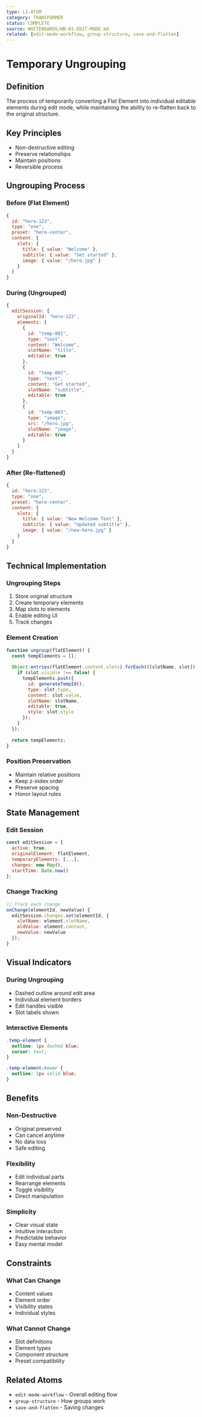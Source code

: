 ```yaml
---
type: L1-ATOM
category: TRANSFORMER
status: COMPLETE
source: WHITEBOARDS/WB-01-EDIT-MODE.md
related: [edit-mode-workflow, group-structure, save-and-flatten]
---
```


# Temporary Ungrouping

## Definition
The process of temporarily converting a Flat Element into individual editable elements during edit mode, while maintaining the ability to re-flatten back to the original structure.

## Key Principles
- Non-destructive editing
- Preserve relationships
- Maintain positions
- Reversible process

## Ungrouping Process

### Before (Flat Element)
```javascript
{
  id: "hero-123",
  type: "one",
  preset: "hero-center",
  content: {
    slots: {
      title: { value: "Welcome" },
      subtitle: { value: "Get started" },
      image: { value: "/hero.jpg" }
    }
  }
}
```

### During (Ungrouped)
```javascript
{
  editSession: {
    originalId: "hero-123",
    elements: [
      {
        id: "temp-001",
        type: "text",
        content: "Welcome",
        slotName: "title",
        editable: true
      },
      {
        id: "temp-002",
        type: "text",
        content: "Get started",
        slotName: "subtitle",
        editable: true
      },
      {
        id: "temp-003",
        type: "image",
        src: "/hero.jpg",
        slotName: "image",
        editable: true
      }
    ]
  }
}
```

### After (Re-flattened)
```javascript
{
  id: "hero-123",
  type: "one",
  preset: "hero-center",
  content: {
    slots: {
      title: { value: "New Welcome Text" },
      subtitle: { value: "Updated subtitle" },
      image: { value: "/new-hero.jpg" }
    }
  }
}
```

## Technical Implementation

### Ungrouping Steps
1. Store original structure
2. Create temporary elements
3. Map slots to elements
4. Enable editing UI
5. Track changes

### Element Creation
```javascript
function ungroup(flatElement) {
  const tempElements = [];
  
  Object.entries(flatElement.content.slots).forEach(([slotName, slot]) => {
    if (slot.visible !== false) {
      tempElements.push({
        id: generateTempId(),
        type: slot.type,
        content: slot.value,
        slotName: slotName,
        editable: true,
        style: slot.style
      });
    }
  });
  
  return tempElements;
}
```

### Position Preservation
- Maintain relative positions
- Keep z-index order
- Preserve spacing
- Honor layout rules

## State Management

### Edit Session
```javascript
const editSession = {
  active: true,
  originalElement: flatElement,
  temporaryElements: [...],
  changes: new Map(),
  startTime: Date.now()
};
```

### Change Tracking
```javascript
// Track each change
onChange(elementId, newValue) {
  editSession.changes.set(elementId, {
    slotName: element.slotName,
    oldValue: element.content,
    newValue: newValue
  });
}
```

## Visual Indicators

### During Ungrouping
- Dashed outline around edit area
- Individual element borders
- Edit handles visible
- Slot labels shown

### Interactive Elements
```css
.temp-element {
  outline: 1px dashed blue;
  cursor: text;
}

.temp-element:hover {
  outline: 2px solid blue;
}
```

## Benefits

### Non-Destructive
- Original preserved
- Can cancel anytime
- No data loss
- Safe editing

### Flexibility
- Edit individual parts
- Rearrange elements
- Toggle visibility
- Direct manipulation

### Simplicity
- Clear visual state
- Intuitive interaction
- Predictable behavior
- Easy mental model

## Constraints

### What Can Change
- Content values
- Element order
- Visibility states
- Individual styles

### What Cannot Change
- Slot definitions
- Element types
- Component structure
- Preset compatibility

## Related Atoms
- `edit-mode-workflow` - Overall editing flow
- `group-structure` - How groups work
- `save-and-flatten` - Saving changes